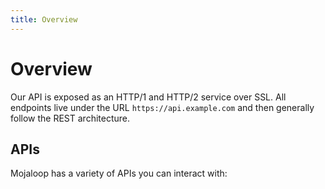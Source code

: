 ```yaml
---
title: Overview
---
```



# Overview

Our API is exposed as an HTTP/1 and HTTP/2 service over SSL. All endpoints live under the URL `https://api.example.com` and then generally follow the REST architecture.

## APIs

Mojaloop has a variety of APIs you can interact with:

<!-- TODO: nice table -->
<!-- 
## Current Version

By default, all requests to `https://api.example.com` receive the v1 version of the REST API.

We try to avoid breaking backwards-compatibility as much as possible.

</Block>

<Block>

## Content Type

All requests must be encoded as JSON with the `Content-Type: application/json` header. Most responses, including errors, are encoded exclusively as JSON as well.

<Example>

```
Content-Type: application/json
```

</Example>

</Block>

<Block>

## Authentication

Provide your API token as part of the Authorization header.

If the authentication is unsuccessful, the status code **401** is returned.

<Example>

```
Authorization: Bearer $TOKEN
```

> After detecting several requests with invalid credentials within a short period, the API will temporarily reject all authentication attempts for that user (including ones with valid credentials) with `403 Forbidden`.

</Example>

</Block>

<Block>

## HTTP Verbs

Where possible, API strives to use appropriate HTTP verbs for each action.

|  Verb  |                                                                                                                                              Description                                                                                                                                               |
| :----: | :----------------------------------------------------------------------------------------------------------------------------------------------------------------------------------------------------------------------------------------------------------------------------------------------------: |
|  HEAD  |                                                                                                                  Can be issued against any resource to get just the HTTP header info.                                                                                                                  |
|  GET   |                                                                                                                                     Used for retrieving resources.                                                                                                                                     |
|  POST  |                                                                                                                                      Used for creating resources.                                                                                                                                      |
| PATCH  | Used for updating resources with partial JSON data. For instance, an Issue resource has title and body attributes. A PATCH request may accept one or more of the attributes to update the resource. PATCH is a relatively new and uncommon HTTP verb, so resource endpoints also accept POST requests. |
|  PUT   |                                                                                Used for replacing resources or collections. For PUT requests with no body attribute, be sure to set the Content-Length header to zero.                                                                                 |
| DELETE |                                                                                                                                      Used for deleting resources.                                                                                                                                      |

</Block>

<Block>

## Pagination

Requests that return multiple items will be paginated to 10 items by default. You can specify further pages with the ?page parameter. For some resources, you can also set a custom page size up to 100 with the ?per_page parameter. Note that for technical reasons not all endpoints respect the ?per_page parameter.

<Example>

```bash
curl 'https://api.example.com/users?page=2&per_page=100'
```

</Example>

</Block>

<Block>

## Rate Limiting

We limit the number of calls you can make over a certain period of time. Rate limits vary and are specified by the following header in all responses:

|      Header Name      |                                 Description                                  |
| :-------------------: | :--------------------------------------------------------------------------: |
|   X-RateLimit-Limit   |     The maximum number of requests you're permitted to make per minute.      |
| X-RateLimit-Remaining |      The number of requests remaining in the current rate limit window.      |
|   X-RateLimit-Reset   | The time at which the current rate limit window resets in UTC epoch seconds. |

If you exceed the rate limit, an error response returns with the status `429 Too Many Requests`.

<Example>

```bash
Status: 429 Too Many Requests
```

</Example>

</Block> -->
